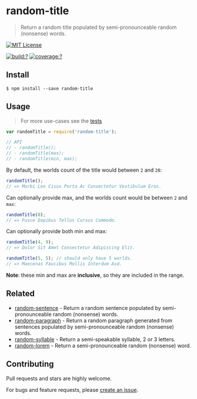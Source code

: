 # random-title

> Return a random title populated by semi-pronounceable random (nonsense) words.

[![MIT License](https://img.shields.io/badge/license-MIT_License-green.svg?style=flat-square)](https://github.com/mock-end/random-title/blob/master/LICENSE)

[![build:?](https://img.shields.io/travis/mock-end/random-title/master.svg?style=flat-square)](https://travis-ci.org/mock-end/random-title)
[![coverage:?](https://img.shields.io/coveralls/mock-end/random-title/master.svg?style=flat-square)](https://coveralls.io/github/mock-end/random-title)


## Install

```
$ npm install --save random-title
```

## Usage

> For more use-cases see the [tests](https://github.com/mock-end/random-title/blob/master/test/spec/index.js)


```js
var randomTitle = require('random-title');

// API
// - randomTitle();
// - randomTitle(max);
// - randomTitle(min, max);
```

By default, the worlds count of the title would between `2` and `20`:

```js
randomTitle();
// => Morbi Leo Cisus Porta Ac Consectetur Vestibulum Eros.
```

Can optionally provide max, and the worlds count would be between `2` and `max`:

```js
randomTitle(8);
// => Fusce Dapibus Tellus Cursus Commodo.
```

Can optionally provide both min and max:

```js
randomTitle(4, 9);
// => Dolor Sit Amet Consectetur Adipiscing Elit.

randomTitle(5, 5); // should only have 5 worlds.
// => Maecenas Faucibus Mollis Interdum Asd.
```

**Note**: these min and max are **inclusive**, so they are included in the range. 


## Related

- [random-sentence](https://github.com/mock-end/random-sentence) - Return a random sentence populated by semi-pronounceable random (nonsense) words.
- [random-paragraph](https://github.com/mock-end/random-paragraph) - Return a random paragraph generated from sentences populated by semi-pronounceable random (nonsense) words.
- [random-syllable](https://github.com/mock-end/random-syllable) - Return a semi-speakable syllable, 2 or 3 letters.
- [random-lorem](https://github.com/mock-end/random-lorem) - Return a semi-pronounceable random (nonsense) word.


## Contributing

Pull requests and stars are highly welcome.

For bugs and feature requests, please [create an issue](https://github.com/mock-end/random-title/issues/new).
